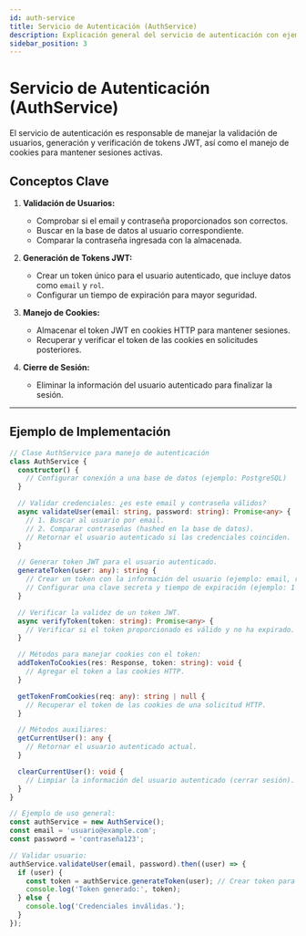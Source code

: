 ```yaml
---
id: auth-service
title: Servicio de Autenticación (AuthService)
description: Explicación general del servicio de autenticación con ejemplos.
sidebar_position: 3
---
```


# Servicio de Autenticación (AuthService)

El servicio de autenticación es responsable de manejar la validación de usuarios, generación y verificación de tokens JWT, así como el manejo de cookies para mantener sesiones activas.

## Conceptos Clave

1. **Validación de Usuarios:**
   - Comprobar si el email y contraseña proporcionados son correctos.
   - Buscar en la base de datos al usuario correspondiente.
   - Comparar la contraseña ingresada con la almacenada.

2. **Generación de Tokens JWT:**
   - Crear un token único para el usuario autenticado, que incluye datos como `email` y `rol`.
   - Configurar un tiempo de expiración para mayor seguridad.

3. **Manejo de Cookies:**
   - Almacenar el token JWT en cookies HTTP para mantener sesiones.
   - Recuperar y verificar el token de las cookies en solicitudes posteriores.

4. **Cierre de Sesión:**
   - Eliminar la información del usuario autenticado para finalizar la sesión.

---

## Ejemplo de Implementación

```typescript
// Clase AuthService para manejo de autenticación
class AuthService {
  constructor() {
    // Configurar conexión a una base de datos (ejemplo: PostgreSQL)
  }

  // Validar credenciales: ¿es este email y contraseña válidos?
  async validateUser(email: string, password: string): Promise<any> {
    // 1. Buscar al usuario por email.
    // 2. Comparar contraseñas (hashed en la base de datos).
    // Retornar el usuario autenticado si las credenciales coinciden.
  }

  // Generar token JWT para el usuario autenticado.
  generateToken(user: any): string {
    // Crear un token con la información del usuario (ejemplo: email, rol).
    // Configurar una clave secreta y tiempo de expiración (ejemplo: 1 hora).
  }

  // Verificar la validez de un token JWT.
  async verifyToken(token: string): Promise<any> {
    // Verificar si el token proporcionado es válido y no ha expirado.
  }

  // Métodos para manejar cookies con el token:
  addTokenToCookies(res: Response, token: string): void {
    // Agregar el token a las cookies HTTP.
  }

  getTokenFromCookies(req: any): string | null {
    // Recuperar el token de las cookies de una solicitud HTTP.
  }

  // Métodos auxiliares:
  getCurrentUser(): any {
    // Retornar el usuario autenticado actual.
  }

  clearCurrentUser(): void {
    // Limpiar la información del usuario autenticado (cerrar sesión).
  }
}

// Ejemplo de uso general:
const authService = new AuthService();
const email = 'usuario@example.com';
const password = 'contraseña123';

// Validar usuario:
authService.validateUser(email, password).then((user) => {
  if (user) {
    const token = authService.generateToken(user); // Crear token para el usuario autenticado.
    console.log('Token generado:', token);
  } else {
    console.log('Credenciales inválidas.');
  }
});